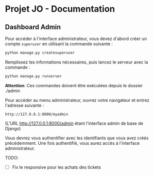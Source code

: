 # Projet JO - Documentation

## Dashboard Admin

Pour accéder à l'interface administrateur, vous devez d'abord créer un compte `superuser` en utilisant la commande suivante :

```bash
python manage.py createsuperuser
```
Remplissez les informations nécessaires, puis lancez le serveur avec la commande :


```bash
python manage.py runserver
```

**Attention**: Ces commandes doivent être exécutées depuis le dossier ./admin

Pour accéder au menu administrateur, ouvrez votre navigateur et entrez l'adresse suivante :

```
http://127.0.0.1:8000/myadmin
```
(L'URL http://127.0.0.1:8000/admin étant l'interface admin de base de Django)

Vous devrez vous authentifier avec les identifiants que vous avez créés précédemment. Une fois authentifié, vous aurez accès à l'interface administrateur.

TODO:
- [ ] Fix le responsive pour les achats des tickets